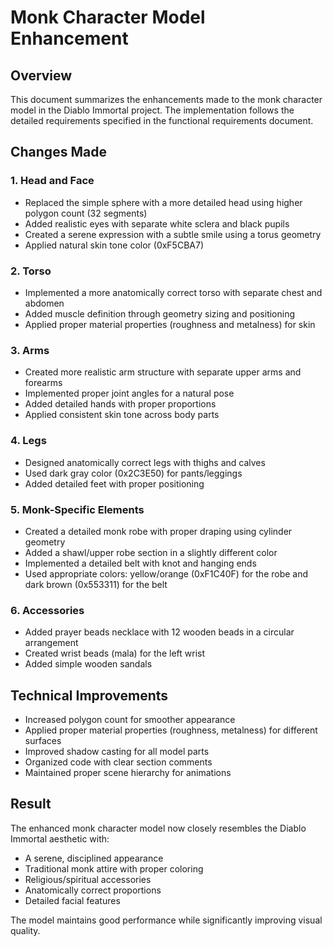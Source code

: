 # Monk Character Model Enhancement

## Overview
This document summarizes the enhancements made to the monk character model in the Diablo Immortal project. The implementation follows the detailed requirements specified in the functional requirements document.

## Changes Made

### 1. Head and Face
- Replaced the simple sphere with a more detailed head using higher polygon count (32 segments)
- Added realistic eyes with separate white sclera and black pupils
- Created a serene expression with a subtle smile using a torus geometry
- Applied natural skin tone color (0xF5CBA7)

### 2. Torso
- Implemented a more anatomically correct torso with separate chest and abdomen
- Added muscle definition through geometry sizing and positioning
- Applied proper material properties (roughness and metalness) for skin

### 3. Arms
- Created more realistic arm structure with separate upper arms and forearms
- Implemented proper joint angles for a natural pose
- Added detailed hands with proper proportions
- Applied consistent skin tone across body parts

### 4. Legs
- Designed anatomically correct legs with thighs and calves
- Used dark gray color (0x2C3E50) for pants/leggings
- Added detailed feet with proper positioning

### 5. Monk-Specific Elements
- Created a detailed monk robe with proper draping using cylinder geometry
- Added a shawl/upper robe section in a slightly different color
- Implemented a detailed belt with knot and hanging ends
- Used appropriate colors: yellow/orange (0xF1C40F) for the robe and dark brown (0x553311) for the belt

### 6. Accessories
- Added prayer beads necklace with 12 wooden beads in a circular arrangement
- Created wrist beads (mala) for the left wrist
- Added simple wooden sandals

## Technical Improvements
- Increased polygon count for smoother appearance
- Applied proper material properties (roughness, metalness) for different surfaces
- Improved shadow casting for all model parts
- Organized code with clear section comments
- Maintained proper scene hierarchy for animations

## Result
The enhanced monk character model now closely resembles the Diablo Immortal aesthetic with:
- A serene, disciplined appearance
- Traditional monk attire with proper coloring
- Religious/spiritual accessories
- Anatomically correct proportions
- Detailed facial features

The model maintains good performance while significantly improving visual quality.